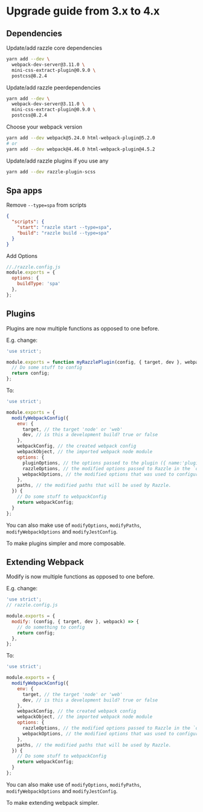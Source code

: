 # Upgrade guide from 3.x to 4.x

## Dependencies

Update/add razzle core dependencies

```bash
yarn add --dev \
  webpack-dev-server@3.11.0 \
  mini-css-extract-plugin@0.9.0 \
  postcss@8.2.4
```

Update/add razzle peerdependencies

```bash
yarn add --dev \
  webpack-dev-server@3.11.0 \
  mini-css-extract-plugin@0.9.0 \
  postcss@8.2.4
```

Choose your webpack version

```bash
yarn add --dev webpack@5.24.0 html-webpack-plugin@5.2.0
# or
yarn add --dev webpack@4.46.0 html-webpack-plugin@4.5.2
```

Update/add razzle plugins if you use any

```bash
yarn add --dev razzle-plugin-scss
```

## Spa apps

Remove `--type=spa` from scripts

```json
{
  "scripts": {
    "start": "razzle start --type=spa",
    "build": "razzle build --type=spa"
  }
}
```

Add Options

```js
//./razzle.config.js
module.exports = {
  options: {
    buildType: 'spa'
  },
};
```

## Plugins

Plugins are now multiple functions as opposed to one before.

E.g. change:

```js
'use strict';

module.exports = function myRazzlePlugin(config, { target, dev }, webpack, options) {
  // Do some stuff to config
  return config;
};
```

To:

```js
'use strict';

module.exports = {
  modifyWebpackConfig({
    env: {
      target, // the target 'node' or 'web'
      dev, // is this a development build? true or false
    },
    webpackConfig, // the created webpack config
    webpackObject, // the imported webpack node module
    options: {
      pluginOptions, // the options passed to the plugin ({ name:'pluginname', options: { key: 'value'}})
      razzleOptions, // the modified options passed to Razzle in the `options` key in `razzle.config.js` (options: { key: 'value'})
      webpackOptions, // the modified options that was used to configure webpack/ webpack loaders and plugins
    },
    paths, // the modified paths that will be used by Razzle.
  }) {
    // Do some stuff to webpackConfig
    return webpackConfig;
  }
};
```

You can also make use of `modifyOptions`, `modifyPaths`, `modifyWebpackOptions` and `modifyJestConfig`.

To make plugins simpler and more composable.

## Extending Webpack

Modify is now multiple functions as opposed to one before.

E.g. change:

```js
'use strict';
// razzle.config.js

module.exports = {
  modify: (config, { target, dev }, webpack) => {
    // do something to config
    return config;
  },
};
```

To:

```js
'use strict';

module.exports = {
  modifyWebpackConfig({
    env: {
      target, // the target 'node' or 'web'
      dev, // is this a development build? true or false
    },
    webpackConfig, // the created webpack config
    webpackObject, // the imported webpack node module
    options: {
      razzleOptions, // the modified options passed to Razzle in the `options` key in `razzle.config.js` (options: { key: 'value'})
      webpackOptions, // the modified options that was used to configure webpack/ webpack loaders and plugins
    },
    paths, // the modified paths that will be used by Razzle.
  }) {
    // Do some stuff to webpackConfig
    return webpackConfig;
  }
};
```

You can also make use of `modifyOptions`, `modifyPaths`, `modifyWebpackOptions` and `modifyJestConfig`.

To make extending webpack simpler.
